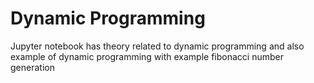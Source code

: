 # Dynamic Programming
Jupyter notebook has theory related to dynamic programming and also example of dynamic programming with example fibonacci number generation

